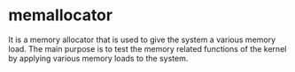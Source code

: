# memallocator
It is a memory allocator that is used to give the system a various memory load.
The main purpose is to test the memory related functions of the kernel by applying various memory loads to the system.
